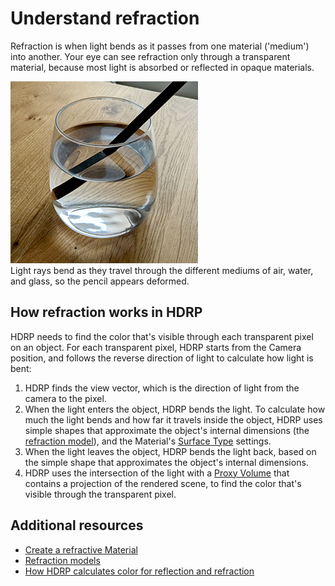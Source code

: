 # Understand refraction

Refraction is when light bends as it passes from one material ('medium') into another. Your eye can see refraction only through a transparent material, because most light is absorbed or reflected in opaque materials.

![](Images/refraction-glass-of-water.png)<br/>
Light rays bend as they travel through the different mediums of air, water, and glass, so the pencil appears deformed.

## How refraction works in HDRP

HDRP needs to find the color that's visible through each transparent pixel on an object. For each transparent pixel, HDRP starts from the Camera position, and follows the reverse direction of light to calculate how light is bent:

1. HDRP finds the view vector, which is the direction of light from the camera to the pixel.
2. When the light enters the object, HDRP bends the light. To calculate how much the light bends and how far it travels inside the object, HDRP uses simple shapes that approximate the object's internal dimensions (the [refraction model](refraction-models.md)), and the Material's [Surface Type](Surface-Type.md) settings.
3. When the light leaves the object, HDRP bends the light back, based on the simple shape that approximates the object's internal dimensions.
4. HDRP uses the intersection of the light with a [Proxy Volume](Reflection-Proxy-Volume.md) that contains a projection of the rendered scene, to find the color that's visible through the transparent pixel.

## Additional resources

- [Create a refractive Material](create-a-refractive-material.md)
- [Refraction models](refraction-models.md)
- [How HDRP calculates color for reflection and refraction](how-hdrp-calculates-color-for-reflection-and-refraction.md)

